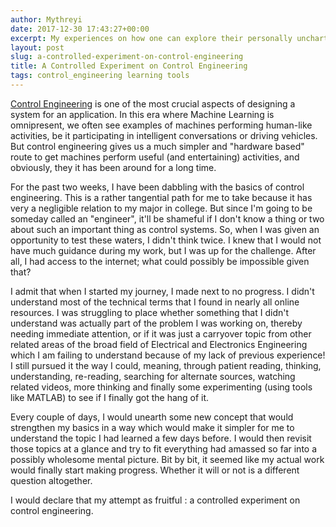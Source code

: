 ```yaml
---
author: Mythreyi
date: 2017-12-30 17:43:27+00:00
excerpt: My experiences on how one can explore their personally uncharted territories, meaning, new concepts that seem almost alien, with a positve attitude.
layout: post
slug: a-controlled-experiment-on-control-engineering
title: A Controlled Experiment on Control Engineering
tags: control_engineering learning tools
---
```


[Control Engineering](https://en.m.wikipedia.org/wiki/Control_engineering) is one of the most crucial aspects of designing a system for an application. In this era where Machine Learning is omnipresent, we often see examples of machines performing human-like activities, be it participating in intelligent conversations or driving vehicles. But control engineering gives us a much simpler and "hardware based" route to get machines perform useful (and entertaining) activities, and obviously, they it has been around for a long time.

For the past two weeks, I have been dabbling with the basics of control engineering. This is a rather tangential path for me to take because it has very a negligible relation to my major in college. But since I'm going to be someday called an "engineer", it'll be shameful if I don't know a thing or two about such an important thing as control systems. So, when I was given an opportunity to test these waters, I didn't think twice. I knew that I would not have much guidance during my work, but I was up for the challenge. After all, I had access to the internet; what could possibly be impossible given that?

I admit that when I started my journey, I made next to no progress. I didn't understand most of the technical terms that I found in nearly all online resources. I was struggling to place whether something that I didn't understand was actually part of the problem I was working on, thereby needing immediate attention, or if it was just a carryover topic from other related areas of the broad field of Electrical and Electronics Engineering which I am failing to understand because of my lack of previous experience! I still pursued it the way I could, meaning, through patient reading, thinking, understanding, re-reading, searching for alternate sources, watching related videos, more thinking and finally some experimenting (using tools like MATLAB) to see if I finally got the hang of it.

Every couple of days, I would unearth some new concept that would strengthen my basics in a way which would make it simpler for me to understand the topic I had learned a few days before. I would then revisit those topics at a glance and try to fit everything had amassed so far into a possibly wholesome mental picture. Bit by bit, it seemed like my actual work would finally start making progress. Whether it will or not is a different question altogether.

I would declare that my attempt as fruitful : a controlled experiment on control engineering.